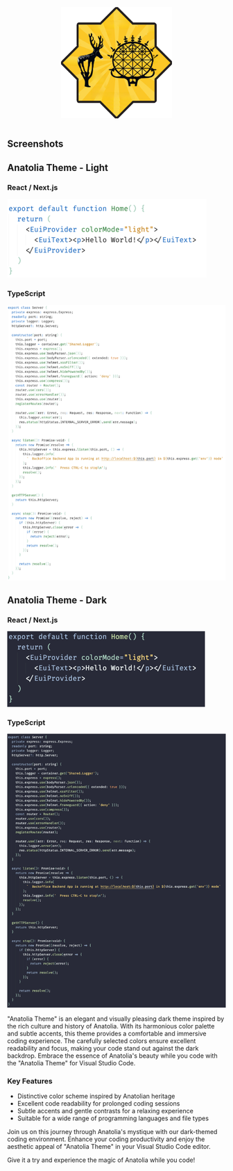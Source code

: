 
<img src="icon.png" style="display: block;margin-left: auto;margin-right: auto;"/>

<br/>

## Screenshots

## Anatolia Theme - Light

### React / Next.js
![Alt text](images/light-tsx.png)

### TypeScript
![Alt text](images/light-ts.png)


## Anatolia Theme - Dark

### React / Next.js

![Alt text](images/dark-tsx.png)

### TypeScript

![Alt text](images/dark-ts.png)


"Anatolia Theme" is an elegant and visually pleasing dark theme inspired by the rich culture and history of Anatolia. With its harmonious color palette and subtle accents, this theme provides a comfortable and immersive coding experience. The carefully selected colors ensure excellent readability and focus, making your code stand out against the dark backdrop. Embrace the essence of Anatolia's beauty while you code with the "Anatolia Theme" for Visual Studio Code.

### Key Features
- Distinctive color scheme inspired by Anatolian heritage
- Excellent code readability for prolonged coding sessions
- Subtle accents and gentle contrasts for a relaxing experience
- Suitable for a wide range of programming languages and file types

Join us on this journey through Anatolia's mystique with our dark-themed coding environment. Enhance your coding productivity and enjoy the aesthetic appeal of "Anatolia Theme" in your Visual Studio Code editor.

Give it a try and experience the magic of Anatolia while you code!
